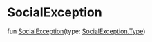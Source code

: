 # SocialException


fun [SocialException](-social-exception-constructor)(type: [SocialException.Type](-type/index.md))

